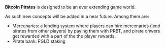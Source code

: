 **Bitcoin Pirates** is designed to be an ever extending game world.

As such new concepts will be added in a near future. Among them are:

- Mercenaries: a lending system where players can hire mercenaries (lend pirates from other players) by paying them with PRBT, and pirate onwers get rewarded with a part of the the player rewards.
- Pirate bank: PGLD staking